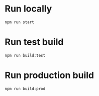 # Run locally
```
npm run start
```

# Run test build
```
npm run build:test
```

# Run production build
```
npm run build:prod
```